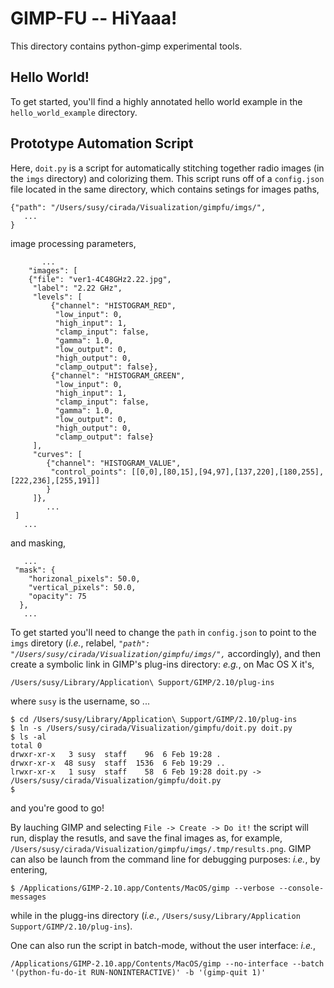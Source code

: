 # GIMP-FU -- HiYaaa!

This directory contains python-gimp experimental tools.

## Hello World!

To get started, you'll find a highly annotated hello world example in the `hello_world_example` directory.

## Prototype Automation Script

Here, `doit.py` is a script for automatically stitching together radio images (in the `imgs` directory) and colorizing them. This script runs off of a `config.json` file located in the same directory, which contains setings for images paths,
```
{"path": "/Users/susy/cirada/Visualization/gimpfu/imgs/",
   ...
}
```
image processing parameters,
```
       ...
    "images": [
    {"file": "ver1-4C48GHz2.22.jpg",
     "label": "2.22 GHz",
     "levels": [
         {"channel": "HISTOGRAM_RED",
          "low_input": 0,
          "high_input": 1,
          "clamp_input": false,
          "gamma": 1.0,
          "low_output": 0,
          "high_output": 0,
          "clamp_output": false},
         {"channel": "HISTOGRAM_GREEN",
          "low_input": 0,
          "high_input": 1,
          "clamp_input": false,
          "gamma": 1.0,
          "low_output": 0,
          "high_output": 0,
          "clamp_output": false}
     ],
     "curves": [
        {"channel": "HISTOGRAM_VALUE",
         "control_points": [[0,0],[80,15],[94,97],[137,220],[180,255],[222,236],[255,191]]
        }
     ]},
        ...
 ]
   ...
```
and masking,
```
   ...
 "mask": {
    "horizonal_pixels": 50.0,
    "vertical_pixels": 50.0,
    "opacity": 75
  },
   ...
```
To get started you'll need to change the `path` in `config.json` to point to the `imgs` diretory (*i.e.*, relabel, *`"path": "/Users/susy/cirada/Visualization/gimpfu/imgs/",`* accordingly), and then create a symbolic link in GIMP's plug-ins directory: *e.g.*, on Mac OS X it's,
```
/Users/susy/Library/Application\ Support/GIMP/2.10/plug-ins
```
where `susy` is the username, so ...
```
$ cd /Users/susy/Library/Application\ Support/GIMP/2.10/plug-ins
$ ln -s /Users/susy/cirada/Visualization/gimpfu/doit.py doit.py
$ ls -al
total 0
drwxr-xr-x   3 susy  staff    96  6 Feb 19:28 .
drwxr-xr-x  48 susy  staff  1536  6 Feb 19:29 ..
lrwxr-xr-x   1 susy  staff    58  6 Feb 19:28 doit.py -> /Users/susy/cirada/Visualization/gimpfu/doit.py
$
```
and you're good to go!

By lauching GIMP and selecting `File -> Create -> Do it!` the script will run, display the resutls, and save the final images as, for example, `/Users/susy/cirada/Visualization/gimpfu/imgs/.tmp/results.png`. GIMP can also be launch from the command line for debugging purposes: *i.e.*, by entering,
```
$ /Applications/GIMP-2.10.app/Contents/MacOS/gimp --verbose --console-messages
```
while in the plugg-ins directory (*i.e.*, `/Users/susy/Library/Application Support/GIMP/2.10/plug-ins`).

One can also run the script in batch-mode, without the user interface: *i.e.*,
```
/Applications/GIMP-2.10.app/Contents/MacOS/gimp --no-interface --batch '(python-fu-do-it RUN-NONINTERACTIVE)' -b '(gimp-quit 1)'
```


